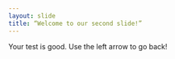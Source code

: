```yaml
---
layout: slide
title: “Welcome to our second slide!”
---
```

Your test is good.
Use the left arrow to go back!
